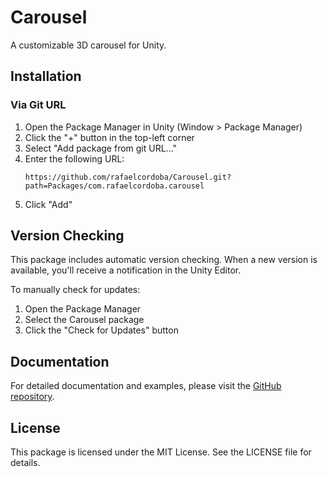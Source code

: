# Carousel

A customizable 3D carousel for Unity.

## Installation

### Via Git URL

1. Open the Package Manager in Unity (Window > Package Manager)
2. Click the "+" button in the top-left corner
3. Select "Add package from git URL..."
4. Enter the following URL:
   ```
   https://github.com/rafaelcordoba/Carousel.git?path=Packages/com.rafaelcordoba.carousel
   ```
5. Click "Add"

## Version Checking

This package includes automatic version checking. When a new version is available, you'll receive a notification in the Unity Editor.

To manually check for updates:
1. Open the Package Manager
2. Select the Carousel package
3. Click the "Check for Updates" button

## Documentation

For detailed documentation and examples, please visit the [GitHub repository](https://github.com/rafaelcordoba/Carousel).

## License

This package is licensed under the MIT License. See the LICENSE file for details. 